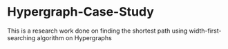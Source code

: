 # Hypergraph-Case-Study
This is a research work done on finding the shortest path using width-first-searching algorithm on Hypergraphs
